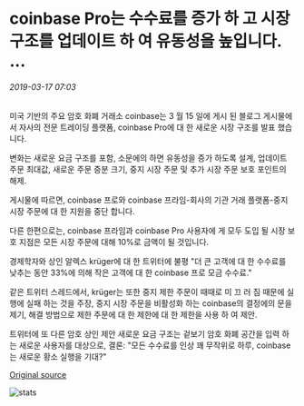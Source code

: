 # coinbase Pro는 수수료를 증가 하 고 시장 구조를 업데이트 하 여 유동성을 높입니다. ...

###### 2019-03-17 07:03

미국 기반의 주요 암호 화폐 거래소 coinbase는 3 월 15 일에 게시 된 블로그 게시물에서 자사의 전문 트레이딩 플랫폼, coinbase Pro에 대 한 새로운 시장 구조를 발표 했습니다.

변화는 새로운 요금 구조를 포함, 소문에의 하면 유동성을 증가 하도록 설계, 업데이트 주문 최대값, 새로운 주문 증분 크기, 중지 시장 주문 및 추가 시장 주문 보호 포인트의 해제.

게시물에 따르면, coinbase 프로와 coinbase 프라임-회사의 기관 거래 플랫폼-중지 시장 주문에 대 한 지원을 중단 합니다.

다른 한편으로는, coinbase 프라임과 coinbase Pro 사용자에 게 모두 도입 될 시장 보호 지점은 모든 시장 주문에 대해 10%로 금액이 될 것입니다.

경제학자와 상인 알렉스 krüger에 대 한 트위터에 불평 "더 큰 고객에 대 한 수수료를 낮추는 동안 33%에 의해 작은 고객에 대 한 coinbase 프로 모금 수수료."

같은 트위터 스레드에서, krüger는 또한 중지 제한 주문이 때때로 미 끄 러 짐 때문에 실행에 실패 하는 것을 주장, 중지 시장 주문을 비활성화 하는 coinbase의 결정에의 문을 제기, 해결 방법으로 제한 주문에 대 한 제한에 대 한 제한을 사용 하 여 제안.

트위터에 또 다른 암호 상인 제안 새로운 요금 구조는 겉보기 암호 화폐 공간을 입력 하는 새로운 사용자를 대상으로, 결론: "모든 수수료를 인상 꽤 무작위로 하루, coinbase는 새로운 황소 실행을 기대?"

[Original source](https://cointelegraph.com/news/coinbase-pro-increases-fees-updates-market-structure-to-increase-liquidity)

![stats](https://c.statcounter.com/11760860/0/a89fa40b/1/ "stats")